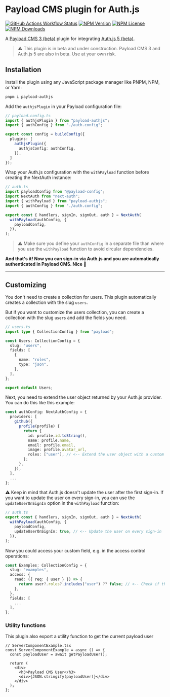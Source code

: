 # Payload CMS plugin for Auth.js

<a href="https://github.com/CrawlerCode/payload-authjs/actions/workflows/ci.yml"><img alt="GitHub Actions Workflow Status" src="https://img.shields.io/github/actions/workflow/status/CrawlerCode/payload-authjs/ci.yml?style=flat-square&logo=github"></a>
<a href="https://www.npmjs.com/package/payload-authjs"><img alt="NPM Version" src="https://img.shields.io/npm/v/payload-authjs?style=flat-square"></a>
<a href="https://github.com/CrawlerCode/payload-authjs/blob/main/LICENSE"><img alt="NPM License" src="https://img.shields.io/npm/l/payload-authjs?style=flat-square"></a>
<a href="https://www.npmjs.com/package/payload-authjs"><img alt="NPM Downloads" src="https://img.shields.io/npm/dm/payload-authjs?style=flat-square"></a>


A [Payload CMS 3 (beta)](https://payloadcms.com) plugin for integrating [Auth.js 5 (beta)](https://authjs.dev).

> ⚠ This plugin is in beta and under construction.
> Payload CMS 3 and Auth.js 5 are also in beta. Use at your own risk.

## Installation

Install the plugin using any JavaScript package manager like PNPM, NPM, or Yarn:


```bash
pnpm i payload-authjs
```

Add the `authjsPlugin` in your Payload configuration file:

```ts
// payload.config.ts
import { authjsPlugin } from "payload-authjs";
import { authConfig } from "./auth.config";

export const config = buildConfig({
  plugins: [
    authjsPlugin({
      authjsConfig: authConfig,
    }),
  ]
});
```

Wrap your Auth.js configuration with the `withPayload` function before creating the NextAuth instance:

```ts
// auth.ts
import payloadConfig from "@payload-config";
import NextAuth from "next-auth";
import { withPayload } from "payload-authjs";
import { authConfig } from "./auth.config";

export const { handlers, signIn, signOut, auth } = NextAuth(
  withPayload(authConfig, {
    payloadConfig,
  }),
);
```

> ⚠ Make sure you define your `authConfig` in a separate file than where you use the `withPayload` function to avoid circular dependencies.

**And that's it! Now you can sign-in via Auth.js and you are automatically authenticated in Payload CMS. Nice 🎉**

---

## Customizing

You don't need to create a collection for users. This plugin automatically creates a collection with the slug `users`.

But if you want to customize the users collection, you can create a collection with the slug `users` and add the fields you need. 

```ts
// users.ts
import type { CollectionConfig } from "payload";

const Users: CollectionConfig = {
  slug: "users",
  fields: [
    {
      name: "roles",
      type: "json",
    },
  ],
};

export default Users;
```

Next, you need to extend the user object returned by your Auth.js provider. You can do this like this example:

```ts
const authConfig: NextAuthConfig = {
  providers: [
    github({
      profile(profile) {
        return {
          id: profile.id.toString(),
          name: profile.name,
          email: profile.email,
          image: profile.avatar_url,
          roles: ["user"], // <-- Extend the user object with a custom field
        };
      },
    }),
  ],
  ...
};
```

⚠ Keep in mind that Auth.js doesn't update the user after the first sign-in. If you want to update the user on every sign-in, you can use the `updateUserOnSignIn` option in the `withPayload` function:

```ts
// auth.ts
export const { handlers, signIn, signOut, auth } = NextAuth(
  withPayload(authConfig, {
    payloadConfig,
    updateUserOnSignIn: true, // <-- Update the user on every sign-in
  }),
);
```

Now you could access your custom field, e.g. in the access control operations:

```ts
const Examples: CollectionConfig = {
  slug: "examples",
  access: {
    read: ({ req: { user } }) => {
      return user?.roles?.includes("user") ?? false; // <-- Check if the user has the role "user"
    },
  },
  fields: [
    ...
  ],
};
```

### Utility functions

This plugin also export a utility function to get the current payload user

```tsx
// ServerComponentExample.tsx
const ServerComponentExample = async () => {
  const payloadUser = await getPayloadUser();

  return (
    <div>
      <h3>Payload CMS User</h3>
      <div>{JSON.stringify(payloadUser)}</div>
    </div>
  );
};
```
